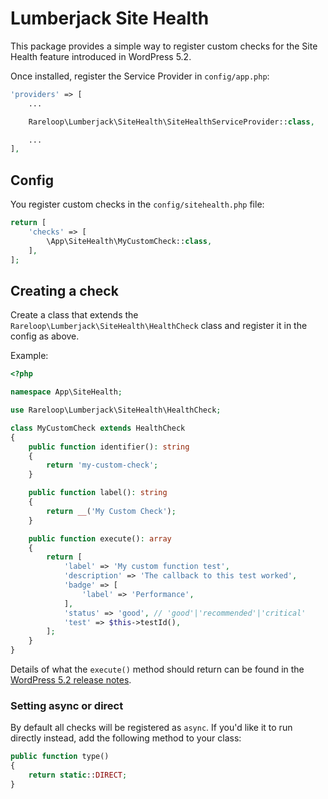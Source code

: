 # Lumberjack Site Health

This package provides a simple way to register custom checks for the Site Health feature introduced in WordPress 5.2.

Once installed, register the Service Provider in `config/app.php`:

```php
'providers' => [
    ...

    Rareloop\Lumberjack\SiteHealth\SiteHealthServiceProvider::class,

    ...
],
```

## Config
You register custom checks in the `config/sitehealth.php` file:

```php
return [
    'checks' => [
        \App\SiteHealth\MyCustomCheck::class,
    ],
];
```

## Creating a check
Create a class that extends the `Rareloop\Lumberjack\SiteHealth\HealthCheck` class and register it in the config as above.

Example:

```php
<?php

namespace App\SiteHealth;

use Rareloop\Lumberjack\SiteHealth\HealthCheck;

class MyCustomCheck extends HealthCheck
{
    public function identifier(): string
    {
        return 'my-custom-check';
    }

    public function label(): string
    {
        return __('My Custom Check');
    }

    public function execute(): array
    {
        return [
            'label' => 'My custom function test',
            'description' => 'The callback to this test worked',
            'badge' => [
                'label' => 'Performance',
            ],
            'status' => 'good', // 'good'|'recommended'|'critical'
            'test' => $this->testId(),
        ];
    }
}
```

Details of what the `execute()` method should return can be found in the [WordPress 5.2 release notes](https://make.wordpress.org/core/2019/04/25/site-health-check-in-5-2/).

### Setting async or direct
By default all checks will be registered as `async`. If you'd like it to run directly instead, add the following method to your class:

```php
public function type()
{
    return static::DIRECT;
}
```